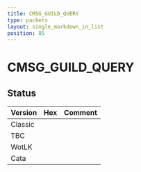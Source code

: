 ```yaml
---
title: CMSG_GUILD_QUERY
type: packets
layout: single_markdown_in_list
position: 85
---
```


# CMSG_GUILD_QUERY

## Status

Version | Hex | Comment
---------- | ---------- | ---------- 
Classic |  |  
TBC |  |  
WotLK |  |  
Cata |  |  
